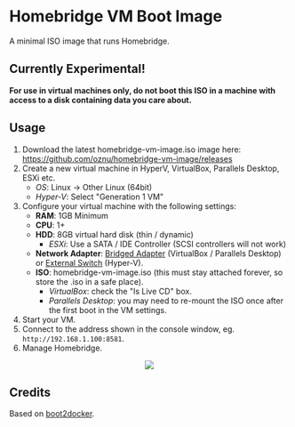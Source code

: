 # Homebridge VM Boot Image

A minimal ISO image that runs Homebridge.

## Currently Experimental!

**For use in virtual machines only, do not boot this ISO in a machine with access to a disk containing data you care about.**

## Usage

1. Download the latest homebridge-vm-image.iso image here: https://github.com/oznu/homebridge-vm-image/releases
2. Create a new virtual machine in HyperV, VirtualBox, Parallels Desktop, ESXi etc.
    * *OS*: Linux -> Other Linux (64bit)
    * *Hyper-V*: Select "Generation 1 VM"
3. Configure your virtual machine with the following settings:
    * **RAM**: 1GB Minimum
    * **CPU**: 1+
    * **HDD**: 8GB virtual hard disk (thin / dynamic)
        * *ESXi*: Use a SATA / IDE Controller (SCSI controllers will not work)
    * **Network Adapter**: [Bridged Adapter](https://github.com/homebridge/homebridge/wiki/VirtualBox-and-Parallels-Desktop-VM-Network-Settings) (VirtualBox / Parallels Desktop) or [External Switch](https://docs.microsoft.com/en-us/windows-server/virtualization/hyper-v/get-started/create-a-virtual-switch-for-hyper-v-virtual-machines) (Hyper-V).
    * **ISO**: homebridge-vm-image.iso (this must stay attached forever, so store the .iso in a safe place).
        * *VirtualBox*: check the "Is Live CD" box.
        * *Parallels Desktop*: you may need to re-mount the ISO once after the first boot in the VM settings.
4. Start your VM.
5. Connect to the address shown in the console window, eg. `http://192.168.1.100:8581`.
6. Manage Homebridge.

<p align="center">
  <img src="https://user-images.githubusercontent.com/3979615/86241831-fb3a5e00-bbe6-11ea-8070-f3e6c2bf5ec6.png">
</p>

## Credits

Based on [boot2docker](https://github.com/boot2docker/boot2docker).